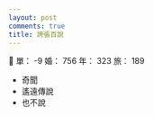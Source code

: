 ```yaml
---
layout: post
comments: true
title: 誇張百說
---
```


:man: 單： -9 婚： 756 年： 323 旅： 189

- 奇聞
- 遙遠傳說
- 也不說

